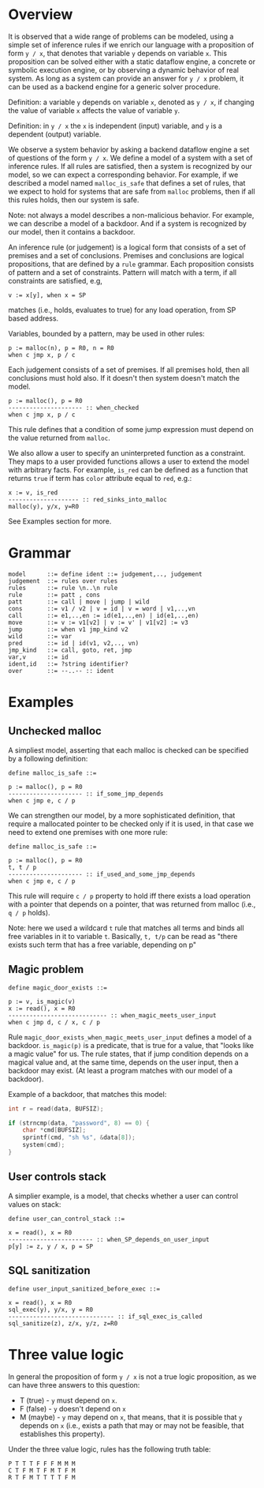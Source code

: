 # Overview

It is observed that a wide range of problems can be modeled, using a
simple set of inference rules if we enrich our language with a
proposition of form `y / x`, that denotes that variable `y` depends
on variable `x`. This proposition can be solved either with a static
dataflow engine, a concrete or symbolic execution engine, or
by observing a dynamic behavior of real system. As long as a system
can provide an answer for `y / x` problem, it can be used as a
backend engine for a generic solver procedure.

Definition: a variable `y` depends on variable `x`, denoted as
`y / x`, if changing the value of variable `x` affects the value
of variable `y`.

Definition: in `y / x` the `x` is independent (input) variable, and
`y` is a dependent (output) variable.

We observe a system behavior by asking a backend dataflow engine a set
of questions of the form `y / x`. We define a model of a system
with a set of inference rules. If all rules are satisfied, then a system is
recognized by our model, so we can expect a corresponding
behavior. For example, if we described a model named `malloc_is_safe`
that defines a set of rules, that we expect to hold for systems that
are safe from `malloc` problems, then if all this rules holds, then
our system is safe.

Note: not always a model describes a non-malicious behavior. For
example, we can describe a model of a backdoor. And if a system is
recognized by our model, then it contains a backdoor.

An inference rule (or judgement) is a logical form that consists of a
set of premises and a set of conclusions. Premises and conclusions are
logical propositions, that are defined by a `rule` grammar. Each
proposition consists of pattern and a set of constraints. Pattern will
match with a term, if all constraints are satisfied, e.g,

```
v := x[y], when x = SP
```

matches (i.e., holds, evaluates to true) for any load operation, from
SP based address.

Variables, bounded by a pattern, may be used in other rules:
```
p := malloc(n), p = R0, n = R0
when c jmp x, p / c
```

Each judgement consists of a set of premises. If all premises hold,
then all conclusions must hold also. If it doesn't then system doesn't
match the model.

```
p := malloc(), p = R0
--------------------- :: when_checked
when c jmp x, p / c
```

This rule defines that a condition of some jump expression must depend
on the value returned from `malloc`.

We also allow a user to specify an uninterpreted function as a
constraint. They maps to a user provided functions allows a user to
extend the model with arbitrary facts. For example, `is_red` can be
defined as a function that returns `true` if term has `color`
attribute equal to `red`, e.g.:

```
x := v, is_red
-------------------- :: red_sinks_into_malloc
malloc(y), y/x, y=R0
```

See Examples section for more.

# Grammar

```
model      ::= define ident ::= judgement,.., judgement
judgement  ::= rules over rules
rules      ::= rule \n..\n rule
rule       ::= patt , cons
patt       ::= call | move | jump | wild
cons       ::= v1 / v2 | v = id | v = word | v1,..,vn
call       ::= e1,..,en := id(e1,..,en) | id(e1,..,en)
move       ::= v := v1[v2] | v := v' | v1[v2] := v3
jump       ::= when v1 jmp_kind v2
wild       ::= var
pred       ::= id | id(v1, v2,.., vn)
jmp_kind   ::= call, goto, ret, jmp
var,v      ::= id
ident,id   ::= ?string identifier?
over       ::= --..-- :: ident
```

# Examples

## Unchecked malloc

A simpliest model, asserting that each malloc is checked can be
specified by a following definition:

```
define malloc_is_safe ::=

p := malloc(), p = R0
--------------------- :: if_some_jmp_depends
when c jmp e, c / p
```

We can strengthen our model, by a more sophisticated definition, that
require a mallocated pointer to be checked only if it is used, in that
case we need to extend one premises with one more rule:

```
define malloc_is_safe ::=

p := malloc(), p = R0
t, t / p
--------------------- :: if_used_and_some_jmp_depends
when c jmp e, c / p
```

This rule will require `c / p` property to hold iff there exists a
load operation with a pointer that depends on a pointer, that was
returned from malloc (i.e., `q / p` holds).

Note: here we used a wildcard `t` rule that matches all terms and
binds all free variables in it to variable `t`. Basically, `t, t/p`
can be read as "there exists such term that has a free variable,
depending on p"


## Magic problem


```
define magic_door_exists ::=

p := v, is_magic(v)
x := read(), x = R0
---------------------------- :: when_magic_meets_user_input
when c jmp d, c / x, c / p
```


Rule `magic_door_exists_when_magic_meets_user_input` defines a model
of a backdoor. `is_magic(p)` is a predicate, that is true for a value,
that "looks like a magic value" for us. The rule states, that if jump
condition depends on a magical value and, at the same time, depends on
the user input, then a backdoor may exist. (At least a program matches
with our model of a backdoor).

Example of a backdoor, that matches this model:

```c
int r = read(data, BUFSIZ);

if (strncmp(data, "password", 8) == 0) {
    char *cmd[BUFSIZ];
    sprintf(cmd, "sh %s", &data[8]);
    system(cmd);
}
```

## User controls stack

A simplier example, is a model, that checks whether a user can control
values on stack:

```
define user_can_control_stack ::=

x = read(), x = R0
------------------------ :: when_SP_depends_on_user_input
p[y] := z, y / x, p = SP
```


## SQL sanitization

```
define user_input_sanitized_before_exec ::=

x = read(), x = R0
sql_exec(y), y/x, y = R0
------------------------------ :: if_sql_exec_is_called
sql_sanitize(z), z/x, y/z, z=R0
```



# Three value logic

In general the proposition of form `y / x` is not a true logic
proposition, as we can have three answers to this question:

- T (true)  - `y` must depend on `x`.
- F (false) - `y` doesn't depend on `x`
- M (maybe) - `y` may depend on `x`, that means, that it is possible
  that `y` depends on `x` (i.e., exists a path that may or may not be
  feasible, that establishes this property).


Under the three value logic, rules has the following truth table:
```
P T T T F F F M M M
C T F M T F M T F M
R T F M T T T T F M
```
